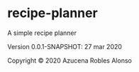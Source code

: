 # recipe-planner
A simple recipe planner

Version 0.0.1-SNAPSHOT: 27 mar 2020

Copyright © 2020 Azucena Robles Alonso
